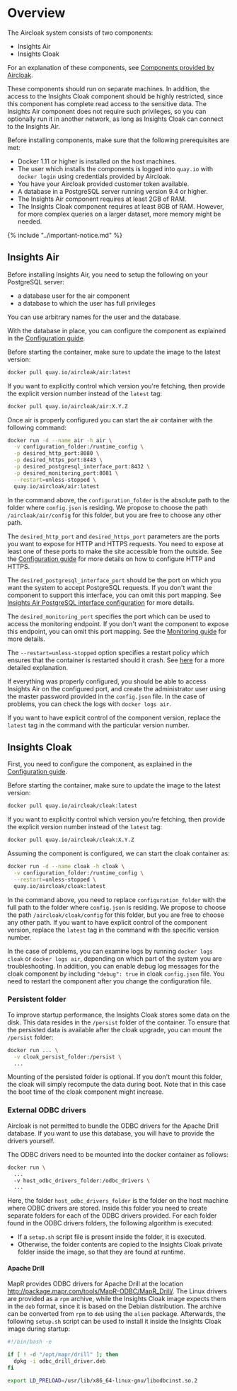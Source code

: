 # Overview

The Aircloak system consists of two components:

- Insights Air
- Insights Cloak

For an explanation of these components, see [Components provided by Aircloak](/components.md#components-provided-by-aircloak).

These components should run on separate machines. In addition, the access to the Insights Cloak component should be highly restricted, since this component has complete read access to the sensitive data. The Insights Air component does not require such privileges, so you can optionally run it in another network, as long as Insights Cloak can connect to the Insights Air.

Before installing components, make sure that the following prerequisites are met:

- Docker 1.11 or higher is installed on the host machines.
- The user which installs the components is logged into `quay.io` with `docker login` using credentials provided by Aircloak.
- You have your Aircloak provided customer token available.
- A database in a PostgreSQL server running version 9.4 or higher.
- The Insights Air component requires at least 2GB of RAM.
- The Insights Cloak component requires at least 8GB of RAM. However, for more complex queries on a larger dataset, more memory might be needed.

{% include "../important-notice.md" %}

## Insights Air

Before installing Insights Air, you need to setup the following on your PostgreSQL server:

- a database user for the air component
- a database to which the user has full privileges

You can use arbitrary names for the user and the database.

With the database in place, you can configure the component as explained in the [Configuration guide](./configuration.md#insights-air-configuration).


Before starting the container, make sure to update the image to the latest version:

```bash
docker pull quay.io/aircloak/air:latest
```

If you want to explicitly control which version you're fetching, then provide the explicit version number instead of the `latest` tag:

```bash
docker pull quay.io/aircloak/air:X.Y.Z
```

Once air is properly configured you can start the air container with the following command:

```bash
docker run -d --name air -h air \
  -v configuration_folder:/runtime_config \
  -p desired_http_port:8080 \
  -p desired_https_port:8443 \
  -p desired_postgresql_interface_port:8432 \
  -p desired_monitoring_port:8081 \
  --restart=unless-stopped \
  quay.io/aircloak/air:latest
```

In the command above, the `configuration_folder` is the absolute path to the folder where `config.json` is residing. We propose to choose the path `/aircloak/air/config` for this folder, but you are free to choose any other path.

The `desired_http_port` and `desired_https_port` parameters are the ports you want to expose for HTTP and HTTPS requests. You need to expose at least one of these ports to make the site accessible from the outside. See the [Configuration guide](configuration.md#web-site-configuration) for more details on how to configure HTTP and HTTPS.

The `desired_postgresql_interface_port` should be the port on which you want the system to accept PostgreSQL requests. If you don't want the component to support this interface, you can omit this port mapping. See [Insights Air PostgreSQL interface configuration](configuration.md#insights-air-postgresql-interface-configuration) for more details.

The `desired_monitoring_port` specifies the port which can be used to access the monitoring endpoint. If you don't want the component to expose this endpoint, you can omit this port mapping. See the [Monitoring guide](monitoring.md) for more details.

The `--restart=unless-stopped` option specifies a restart policy which ensures that the container is restarted should it crash. See [here](https://docs.docker.com/engine/reference/run/#restart-policies-restart) for a more detailed explanation.

If everything was properly configured, you should be able to access Insights Air on the configured port, and create the administrator user using the master password provided in the `config.json` file. In the case of problems, you can check the logs with `docker logs air`.

If you want to have explicit control of the component version, replace the `latest` tag in the command with the particular version number.

## Insights Cloak

First, you need to configure the component, as explained in the [Configuration guide](configuration.md#insights-cloak-configuration).

Before starting the container, make sure to update the image to the latest version:

```bash
docker pull quay.io/aircloak/cloak:latest
```

If you want to explicitly control which version you're fetching, then provide the explicit version number instead of the `latest` tag:

```bash
docker pull quay.io/aircloak/cloak:X.Y.Z
```

Assuming the component is configured, we can start the cloak container as:

```bash
docker run -d --name cloak -h cloak \
  -v configuration_folder:/runtime_config \
  --restart=unless-stopped \
  quay.io/aircloak/cloak:latest
```

In the command above, you need to replace `configuration_folder` with the full path to the folder where `config.json` is residing. We propose to choose the path `/aircloak/cloak/config` for this folder, but you are free to choose any other path. If you want to have explicit control of the component version, replace the `latest` tag in the command with the specific version number.

In the case of problems, you can examine logs by running `docker logs cloak` or `docker logs air`, depending on which part of the system you are troubleshooting. In addition, you can enable debug log messages for the cloak component by including `"debug": true` in cloak `config.json` file. You need to restart the component after you change the configuration file.

### Persistent folder

To improve startup performance, the Insights Cloak stores some data on the disk. This data resides in the `/persist` folder of the container. To ensure that the persisted data is available after the cloak upgrade, you can mount the `/persist` folder:

```bash
docker run ... \
  -v cloak_persist_folder:/persist \
  ...
```

Mounting of the persisted folder is optional. If you don't mount this folder, the cloak will simply recompute the data during boot. Note that in this case the boot time of the cloak component might increase.

### External ODBC drivers

Aircloak is not permitted to bundle the ODBC drivers for the Apache Drill database. If you want to use this
database, you will have to provide the drivers yourself.

The ODBC drivers need to be mounted into the docker container as follows:

```bash
docker run \
  ...
  -v host_odbc_drivers_folder:/odbc_drivers \
  ...
```

Here, the folder `host_odbc_drivers_folder` is the folder on the host machine where ODBC drivers are stored. Inside this folder you
need to create separate folders for each of the ODBC drivers provided. For each folder found in the ODBC drivers folders, the
following algorithm is executed:

 - If a `setup.sh` script file is present inside the folder, it is executed.
 - Otherwise, the folder contents are copied to the Insights Cloak private folder inside the image, so that they are found
 at runtime.

#### Apache Drill

MapR provides ODBC drivers for Apache Drill at the location http://package.mapr.com/tools/MapR-ODBC/MapR_Drill/. The Linux drivers
are provided as a `rpm` archive, while the Insights Cloak image expects them in the `deb` format, since it is based on the Debian
distribution. The archive can be converted from `rpm` to `deb` using the `alien` package. Afterwards, the following `setup.sh`
script can be used to install it inside the Insights Cloak image during startup:

```BASH
#!/bin/bash -e

if [ ! -d "/opt/mapr/drill" ]; then
  dpkg -i odbc_drill_driver.deb
fi

export LD_PRELOAD=/usr/lib/x86_64-linux-gnu/libodbcinst.so.2
```

